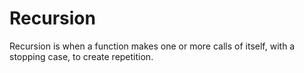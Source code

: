 # Recursion

Recursion is when a function makes one or more calls of itself,
with a stopping case, to create repetition.
